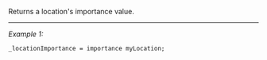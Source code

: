 Returns a location's importance value.


---
*Example 1:*
```sqf
_locationImportance = importance myLocation;
```